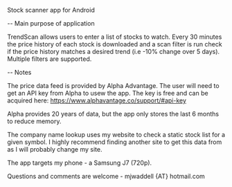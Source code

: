 Stock scanner app for Android

-- Main purpose of application

TrendScan allows users to enter a list of stocks to watch. Every 30 minutes the price history of each stock is downloaded and a scan filter is run check if the price history matches a desired trend (i.e -10% change over 5 days). Multiple filters are supported.

-- Notes

The price data feed is provided by Alpha Advantage. The user will need to get an API key from Alpha to usew the app. The key is free and can be acquired here: https://www.alphavantage.co/support/#api-key

Alpha provides 20 years of data, but the app only stores the last 6 months to reduce memory.

The company name lookup uses my website to check a static stock list for a given symbol. I highly recommend finding another site to get this data from as I will probably change my site.

The app targets my phone - a Samsung J7 (720p).

Questions and comments are welcome - mjwaddell {AT} hotmail.com
